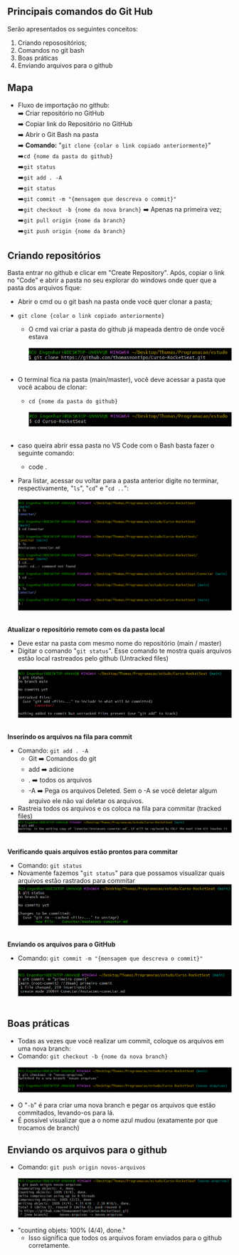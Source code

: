 ## Principais comandos do Git Hub
Serão apresentados os seguintes conceitos:<br>
1. Criando reposositórios;
2. Comandos no git bash
3. Boas práticas
4. Enviando arquivos para o github


## Mapa 
* Fluxo de importação no github:
    <br>:arrow_right: Criar repositório no GitHub
    <br>:arrow_right: Copiar link do Repositório no GitHub
    <br>:arrow_right: Abrir o Git Bash na pasta
    <br>:arrow_right: **Comando:** "```git clone {colar o link copiado anteriormente}```"
    <br>:arrow_right:```cd {nome da pasta do github}```
    <br>:arrow_right:```git status```
    <br>:arrow_right:```git add . -A```
    <br>:arrow_right:```git status```
    <br>:arrow_right:```git commit -m "{mensagem que descreva o commit}"```
    <br>:arrow_right:```git checkout -b {nome da nova branch}``` :arrow_right: Apenas na primeira vez;
    <br>:arrow_right:```git pull origin {nome da branch}```
    <br>:arrow_right:```git push origin {nome da branch}```


## Criando repositórios
Basta entrar no github e clicar em "Create Repository". Após, copiar o link no "Code" e abrir a pasta no seu explorar do windows onde quer que a pasta dos arquivos fique:
- Abrir o cmd ou o git bash na pasta onde você quer clonar a pasta;
- ```git clone {colar o link copiado anteriormente}```
    - O cmd vai criar a pasta do github já mapeada dentro de onde você estava<br>
<br>![Clonando o repository](imagens/git-clone.png)<br><br>

- O terminal fica na pasta (main/master), você deve acessar a pasta que você acabou de clonar:
    - ```cd {nome da pasta do github}```<br>
    <br>![Clonando o repository](imagens/acessar-pasta.png)<br><br>

- caso queira abrir essa pasta no VS Code com o Bash basta fazer o seguinte comando:
    - code .

- Para listar, acessar ou voltar para a pasta anterior digite no terminar, respectivamente, "```ls```", "```cd```" e "```cd ..```":<br>
    <br>![Clonando o repository](imagens/ls-cd-cd...png)<br><br>

**Atualizar o repositório remoto com os da pasta local**
- Deve estar na pasta com mesmo nome do repositório (main / master)
- Digitar o comando "```git status```". Esse comando te mostra quais arquivos estão local rastreados pelo github (Untracked files)<br>
<br>![Clonando o repository](imagens/git-status.png)<br><br>

**Inserindo os arquivos na fila para commit**
- Comando: ```git add . -A```
    - Git :arrow_right: Comandos do git
    - add :arrow_right: adicione
    - . :arrow_right: todos os arquivos
    - -A :arrow_right: Pega os arquivos Deleted. Sem o -A se você deletar algum arquivo ele não vai deletar os arquivos.<br>
- Rastreia todos os arquivos e os coloca na fila para commitar (tracked files)
<br>![Clonando o repository](imagens/git-add.png)<br><br>

**Verificando quais arquivos estão prontos para commitar**
- Comando: ```git status```
- Novamente fazemos "```git status```" para que possamos visualizar quais arquivos estão rastrados para commitar
<br>![Clonando o repository](imagens/git-status-2.png)<br><br>

**Enviando os arquivos para o GitHub**
- Comando: ```git commit -m "{mensagem que descreva o commit}"```<br>
<br>![Clonando o repository](imagens/commit.png)<br><br>
    
## Boas práticas
- Todas as vezes que você realizar um commit, coloque os arquivos em uma nova branch:
- Comando: ```git checkout -b {nome da nova branch}```<br>
<br>![Clonando o repository](imagens/git-new-branch.png)<br><br>
- O "```-b```" é para criar uma nova branch e pegar os arquivos que estão commitados, levando-os para lá.
- É possível visualizar que a o nome azul mudou (exatamente por que trocamos de branch)

## Enviando os arquivos para o github
- Comando: ```git push origin novos-arquivos```<br>
<br>![Clonando o repository](imagens/git-push.png)<br><br>
- "counting objets: 100% (4/4), done."
    - Isso significa que todos os arquivos foram enviados para o github corretamente.